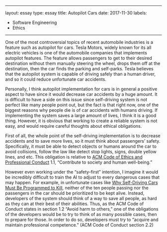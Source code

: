 
---
layout: essay
type: essay
title: Autopilot Cars
date: 2017-11-30
labels:
  - Software Engineering
  - Ethics
---


<p>One of the most controversial topics of recent automobile industries is a feature such as autopilot for cars. Tesla Motors, widely known for its all electric vehicles is one of the automobile companies that implements autopilot features. The feature allows passengers to get to their desired destination without them manually steering the wheel, drops them off at the destination, then the car finds the parking and self-parks. Tesla believes that the autopilot system is capable of driving safely than a human driver, and so it could reduce unfortunate car accidents. </p>

<p>Personally, I think autopilot implementation for cars is in general a positive aspect to have since it would decrease car accidents by a huge amount. It is difficult to have a side on this issue since self-driving system is not perfect like many people point out, but the fact is that right now, one of the biggest reasons why people die is of car accidents with humans driving. If implementing the system saves a large amount of lives, I think it is a good thing. However, it is obvious that working to create a reliable system is not easy, and would require careful thoughts about ethical obligations. </p>

<p>First of all, the whole point of the self-driving implementation is to decrease accidents and to save more lives, so it must think about passengers’ safety. Specifically, it must be able to detect objects or humans around the car to avoid collisions, follow the law like detect stop lights, signs, double yellow lines, and etc. This obligation is relative to <a href="https://www.acm.org/about-acm/acm-code-of-ethics-and-professional-conduct">ACM Code of Ethics and Professional Conduct</a> 1.1, “Contribute to society and human well-being.” </p>

<p>However even working under the “safety-first” intention, I imagine it would be incredibly difficult to train the AI to adjust to every dangerous cases that may happen. For example, in unfortunate cases like <a href="https://www.technologyreview.com/s/542626/why-self-driving-cars-must-be-programmed-to-kill/">Why Self-Driving Cars Must Be Programmed to Kill</a>, neither of the ten people passing nor the passengers in the car should be prioritized to be kept alive. Instead, developers of the system should think of a way to save all people, as hard as they can at their best of their abilities. Thus, as the ACM Code of Conduct states in section 1.2 “Avoid harm to others,” one of the obligations of the developers would be to try to think of as many possible cases, then to prepare for those. In order to do so, developers must try to “acquire and maintain professional competence.” (ACM Code of Conduct section 2.2)</p>

